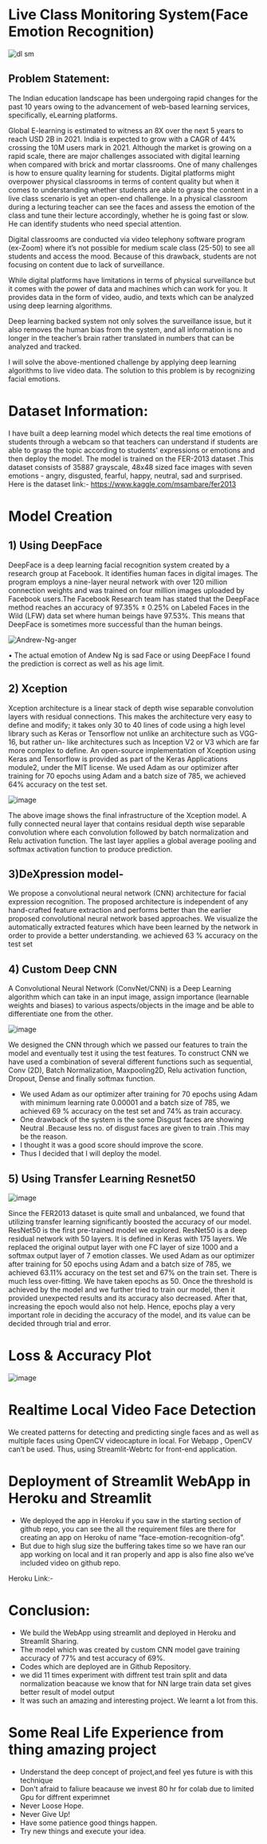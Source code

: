 # Live Class Monitoring System(Face Emotion Recognition)

![dl sm](https://user-images.githubusercontent.com/86041863/140519059-2fcbed53-4d28-4f33-b905-c648e0c43e9d.jpg)


## Problem Statement:
The Indian education landscape has been undergoing rapid changes for the past 10 years owing to the advancement of web-based learning services, specifically, eLearning platforms.

Global E-learning is estimated to witness an 8X over the next 5 years to reach USD 2B in 2021. India is expected to grow with a CAGR of 44% crossing the 10M users mark in 2021. Although the market is growing on a rapid scale, there are major challenges associated with digital learning when compared with brick and mortar classrooms. One of many challenges is how to ensure quality learning for students. Digital platforms might overpower physical classrooms in terms of content quality but when it comes to understanding whether students are able to grasp the content in a live class scenario is yet an open-end challenge. In a physical classroom during a lecturing teacher can see the faces and assess the emotion of the class and tune their lecture accordingly, whether he is going fast or slow. He can identify students who need special attention.

Digital classrooms are conducted via video telephony software program (ex-Zoom) where it’s not possible for medium scale class (25-50) to see all students and access the mood. Because of this drawback, students are not focusing on content due to lack of surveillance.

While digital platforms have limitations in terms of physical surveillance but it comes with the power of data and machines which can work for you. It provides data in the form of video, audio, and texts which can be analyzed using deep learning algorithms.

Deep learning backed system not only solves the surveillance issue, but it also removes the human bias from the system, and all information is no longer in the teacher’s brain rather translated in numbers that can be analyzed and tracked.

I will solve the above-mentioned challenge by applying deep learning algorithms to live video data. The solution to this problem is by recognizing facial emotions.

# Dataset Information:
I have built a deep learning model which detects the real time emotions of students through a webcam so that teachers can understand if students are able to grasp the topic according to students' expressions or emotions and then deploy the model. The model is trained on the FER-2013 dataset .This dataset consists of 35887 grayscale, 48x48 sized face images with seven emotions - angry, disgusted, fearful, happy, neutral, sad and surprised. 
Here is the dataset link:- https://www.kaggle.com/msambare/fer2013

# Model Creation

## 1) Using DeepFace
DeepFace is a deep learning facial recognition system created by a research group at Facebook. It identifies human faces in digital images. The program employs a nine-layer neural network with over 120 million connection weights and was trained on four million images uploaded by Facebook users.The Facebook Research team has stated that the DeepFace method reaches an accuracy of 97.35% ± 0.25% on Labeled Faces in the Wild (LFW) data set where human beings have 97.53%. This means that DeepFace is sometimes more successful than the human beings.

![Andrew-Ng-anger](https://user-images.githubusercontent.com/86041863/140595857-b20e3851-e805-4b1e-bfb9-4a183521e9e9.jpg)

• The actual emotion of Andew Ng  is sad Face or using DeepFace I found the prediction is correct as well as his age limit.

## 2) Xception 

Xception architecture is a linear stack of depth wise separable convolution layers with residual connections. This makes the architecture very easy to define and modify; it takes only 30 to 40 lines of code using a high level library such as Keras or Tensorflow not unlike an architecture such as VGG-16, but rather un- like architectures such as Inception V2 or V3 which are far more complex to define. An open-source implementation of Xception using Keras and Tensorflow is provided as part of the Keras Applications module2, under the MIT license.
We used Adam as our optimizer after training for 70 epochs using Adam and a batch size of 785, we achieved 64% accuracy on the test set.

![image](https://user-images.githubusercontent.com/60726057/134977152-68fdd016-bf81-48bd-9216-aed540e75b4f.png)

The above image shows the final infrastructure of the Xception model. A fully connected neural layer that contains residual depth wise separable convolution where each convolution followed by batch normalization and Relu activation function. The last layer applies a global average pooling and softmax activation function to produce prediction.

## 3)DeXpression model-
We propose a convolutional neural network (CNN) architecture for facial expression recognition. The proposed architecture is independent of any hand-crafted feature extraction and performs better than the earlier proposed convolutional neural network based approaches. We visualize the automatically extracted features which have been learned by the network in order to provide a better understanding. we achieved 63 % accuracy on the test set


## 4) Custom Deep CNN

A Convolutional Neural Network (ConvNet/CNN) is a Deep Learning algorithm which can take in an input image, assign importance (learnable weights and biases) to various
aspects/objects in the image and be able to differentiate one from the other.

![image](https://user-images.githubusercontent.com/60726057/134977003-5ab8424c-0b0a-497a-831a-85a8a19de8f6.png)

We designed the CNN through which we passed our features to train the model and eventually test it using the test features. To construct CNN we have used a combination of several different functions such as sequential, Conv (2D), Batch Normalization, Maxpooling2D, Relu activation function, Dropout, Dense and finally softmax function.
* We used Adam as our optimizer after training for 70 epochs using Adam with minimum learning rate 0.00001 and a batch size of 785, we achieved 69 % accuracy on the test set and 74% as train accuracy.
* One drawback of the system is the some Disgust faces are showing Neutral .Because less no. of disgust faces are given to train .This may be the reason.
*  I thought it was a good score should improve the score.
*  Thus I decided that I will deploy the model.
## 5) Using Transfer Learning Resnet50 

![image](https://user-images.githubusercontent.com/60726057/134977200-d8b54da4-e0a8-4d33-b859-7df775b2a071.png)

Since the FER2013 dataset is quite small and unbalanced, we found that utilizing transfer learning significantly boosted the accuracy of our model.
ResNet50 is the first pre-trained model we explored. ResNet50 is a deep residual network with 50 layers. It is defined in Keras with 175 layers. We replaced the original output layer with one FC layer of size 1000 and a softmax output layer of 7 emotion classes. We used Adam as our optimizer after training for 50 epochs using Adam and a batch size of 785, we achieved 63.11% accuracy on the test set and 67% on the train set. There is much less over-fitting. We have taken epochs as 50. Once the threshold is achieved by the model and we further tried to train our model, then it provided unexpected results and its accuracy also decreased. After that, increasing the epoch would also not help. Hence, epochs play a very important role in deciding the accuracy of the model, and its value can be decided through trial and error.

# Loss & Accuracy Plot

![image](https://user-images.githubusercontent.com/60726057/134975385-9c280637-7a8f-4c96-817c-e0873c152f9c.png)

# Realtime Local Video Face Detection

We created patterns for detecting and predicting single faces and as well as multiple faces using OpenCV videocapture in local. For Webapp , OpenCV can’t be used. Thus, using Streamlit-Webrtc for front-end application.

# Deployment of Streamlit WebApp in Heroku and Streamlit 

* We deployed the app in Heroku if you saw in the starting section of github repo, you can see the all the requirement files are there for creating an app on Heroku of 
  name “face-emotion-recognition-ofg”.
* But due to high slug size the buffering takes time so we have ran our app working on local and it ran properly and app is also fine also we’ve included video on github repo.

Heroku Link:- 

# Conclusion:

* We build the WebApp using streamlit and deployed in Heroku and  Streamlit Sharing.
* The model which was created by custom CNN model gave training accuracy of  77% and test accuracy of 69%.
* Codes which are deployed are in Github Repository.
* we did 11  times experiment with diffrent test train split and data normalization beacause we know that for NN large train data set gives better result of model output
* It was such an amazing and interesting project. We learnt a lot from this.


# Some Real Life Experience from thing amazing project

* Understand the deep concept of project,and feel yes future is with this technique
* Don't afraid to faliure beacause we invest 80 hr for colab due to limited Gpu for diffrent experimnet 
* Never Loose Hope.
* Never Give Up!
* Have some patience good things happen.
* Try new things and execute your idea.
